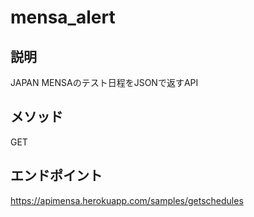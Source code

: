 # mensa_alert

## 説明

JAPAN MENSAのテスト日程をJSONで返すAPI

## メソッド

GET

## エンドポイント

https://apimensa.herokuapp.com/samples/getschedules
